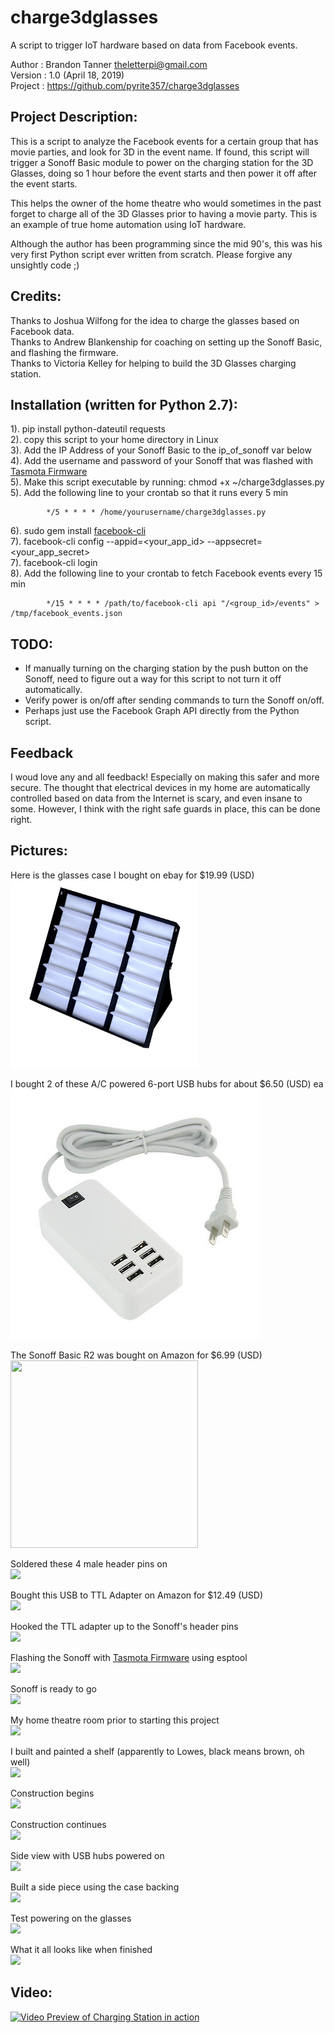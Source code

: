 # charge3dglasses
A script to trigger IoT hardware based on data from Facebook events.

Author  : Brandon Tanner <theletterpi@gmail.com>\
Version : 1.0 (April 18, 2019)\
Project : https://github.com/pyrite357/charge3dglasses

## Project Description:
This is a script to analyze the Facebook events for a certain
group that has movie parties, and look for 3D in the event name.
If found, this script will trigger a Sonoff Basic module to power
on the charging station for the 3D Glasses, doing so 1 hour before the
event starts and then power it off after the event starts.

This helps the owner of the home theatre who would sometimes in the
past forget to charge all of the 3D Glasses prior to having a movie party.
This is an example of true home automation using IoT hardware.

Although the author has been programming since the mid 90's, this was
his very first Python script ever written from scratch. Please forgive
any unsightly code ;)

## Credits:
Thanks to Joshua Wilfong for the idea to charge the glasses based on Facebook data.\
Thanks to Andrew Blankenship for coaching on setting up the Sonoff Basic, and flashing the firmware.\
Thanks to Victoria Kelley for helping to build the 3D Glasses charging station.

## Installation (written for Python 2.7):
   1). pip install python-dateutil requests\
   2). copy this script to your home directory in Linux\
   3). Add the IP Address of your Sonoff Basic to the ip_of_sonoff var below\
   4). Add the username and password of your Sonoff that was flashed with [Tasmota Firmware](https://github.com/arendst/Sonoff-Tasmota)\
   5). Make this script executable by running: chmod +x ~/charge3dglasses.py\
   5). Add the following line to your crontab so that it runs every 5 min
```
        */5 * * * * /home/yourusername/charge3dglasses.py
```
   6). sudo gem install [facebook-cli](https://github.com/specious/facebook-cli)\
   7). facebook-cli config --appid=<your_app_id> --appsecret=<your_app_secret>\
   7). facebook-cli login\
   8). Add the following line to your crontab to fetch Facebook events every 15 min
```
        */15 * * * * /path/to/facebook-cli api "/<group_id>/events" > /tmp/facebook_events.json
```

## TODO:
  * If manually turning on the charging station by the push button on the Sonoff, need to figure out a way for this script to not turn it off automatically.
  * Verify power is on/off after sending commands to turn the Sonoff on/off.
  * Perhaps just use the Facebook Graph API directly from the Python script.

## Feedback
I woud love any and all feedback! Especially on making this safer and more secure. The thought that electrical devices in my home are automatically controlled based on data from the Internet is scary, and even insane to some. However, I think with the right safe guards in place, this can be done right.

## Pictures:

Here is the glasses case I bought on ebay for $19.99 (USD)\
<img src="/../images/glassescase.jpg" width="300" height="300" />

I bought 2 of these A/C powered 6-port USB hubs for about $6.50 (USD) ea
<img src="/../images/usbhub.jpg" />

The Sonoff Basic R2 was bought on Amazon for $6.99 (USD)\
<img src="/../images/sonoff.jpg" width="300" height="300" />

Soldered these 4 male header pins on\
<img src="/../images/sonoff1.jpg" />

Bought this USB to TTL Adapter on Amazon for $12.49 (USD)\
<img src="/../images/sonoff2.jpg" />

Hooked the TTL adapter up to the Sonoff's header pins\
<img src="/../images/sonoff3.jpg" />

Flashing the Sonoff with [Tasmota Firmware](https://github.com/arendst/Sonoff-Tasmota) using esptool\
<img src="/../images/sonoff4.png" />

Sonoff is ready to go\
<img src="/../images/sonoff5.jpg" />

My home theatre room prior to starting this project\
<img src="/../images/livroombeforeshelf.jpg" />

I built and painted a shelf (apparently to Lowes, black means brown, oh well)\
<img src="/../images/paintshelf.jpg" />

Construction begins\
<img src="/../images/shelf1.jpg" />

Construction continues\
<img src="/../images/shelf2.jpg" />

Side view with USB hubs powered on\
<img src="/../images/shelf3.jpg" />

Built a side piece using the case backing\
<img src="/../images/shelf4.jpg" />

Test powering on the glasses\
<img src="/../images/shelf5.jpg" />

What it all looks like when finished\
<img src="/../images/shelf6.jpg" />

## Video:

[![Video Preview of Charging Station in action](https://img.youtube.com/vi/3aGKrcRz-d0/0.jpg)](https://www.youtube.com/watch?v=3aGKrcRz-d0)
